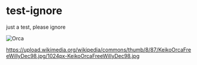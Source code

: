 # test-ignore
just a test, please ignore

![Orca](https://upload.wikimedia.org/wikipedia/commons/thumb/8/87/KeikoOrcaFreeWillyDec98.jpg/1024px-KeikoOrcaFreeWillyDec98.jpg)

https://upload.wikimedia.org/wikipedia/commons/thumb/8/87/KeikoOrcaFreeWillyDec98.jpg/1024px-KeikoOrcaFreeWillyDec98.jpg
